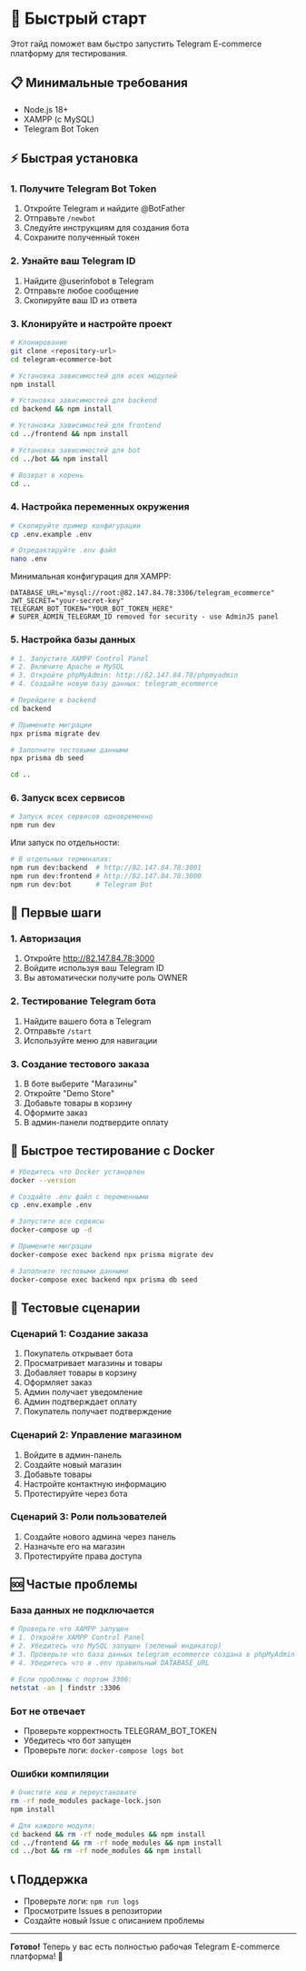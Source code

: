 # 🚀 Быстрый старт

Этот гайд поможет вам быстро запустить Telegram E-commerce платформу для тестирования.

## 📋 Минимальные требования

- Node.js 18+
- XAMPP (с MySQL)
- Telegram Bot Token

## ⚡ Быстрая установка

### 1. Получите Telegram Bot Token

1. Откройте Telegram и найдите @BotFather
2. Отправьте `/newbot`
3. Следуйте инструкциям для создания бота
4. Сохраните полученный токен

### 2. Узнайте ваш Telegram ID

1. Найдите @userinfobot в Telegram
2. Отправьте любое сообщение
3. Скопируйте ваш ID из ответа

### 3. Клонируйте и настройте проект

```bash
# Клонирование
git clone <repository-url>
cd telegram-ecommerce-bot

# Установка зависимостей для всех модулей
npm install

# Установка зависимостей для backend
cd backend && npm install

# Установка зависимостей для frontend
cd ../frontend && npm install

# Установка зависимостей для bot
cd ../bot && npm install

# Возврат в корень
cd ..
```

### 4. Настройка переменных окружения

```bash
# Скопируйте пример конфигурации
cp .env.example .env

# Отредактируйте .env файл
nano .env
```

Минимальная конфигурация для XAMPP:
```env
DATABASE_URL="mysql://root:@82.147.84.78:3306/telegram_ecommerce"
JWT_SECRET="your-secret-key"
TELEGRAM_BOT_TOKEN="YOUR_BOT_TOKEN_HERE"
# SUPER_ADMIN_TELEGRAM_ID removed for security - use AdminJS panel
```

### 5. Настройка базы данных

```bash
# 1. Запустите XAMPP Control Panel
# 2. Включите Apache и MySQL
# 3. Откройте phpMyAdmin: http://82.147.84.78/phpmyadmin
# 4. Создайте новую базу данных: telegram_ecommerce

# Перейдите в backend
cd backend

# Примените миграции
npx prisma migrate dev

# Заполните тестовыми данными
npx prisma db seed

cd ..
```

### 6. Запуск всех сервисов

```bash
# Запуск всех сервисов одновременно
npm run dev
```

Или запуск по отдельности:
```bash
# В отдельных терминалах:
npm run dev:backend  # http://82.147.84.78:3001
npm run dev:frontend # http://82.147.84.78:3000  
npm run dev:bot      # Telegram Bot
```

## 🎯 Первые шаги

### 1. Авторизация

1. Откройте http://82.147.84.78:3000
2. Войдите используя ваш Telegram ID
3. Вы автоматически получите роль OWNER

### 2. Тестирование Telegram бота

1. Найдите вашего бота в Telegram
2. Отправьте `/start`
3. Используйте меню для навигации

### 3. Создание тестового заказа

1. В боте выберите "Магазины"
2. Откройте "Demo Store"
3. Добавьте товары в корзину
4. Оформите заказ
5. В админ-панели подтвердите оплату

## 🔧 Быстрое тестирование с Docker

```bash
# Убедитесь что Docker установлен
docker --version

# Создайте .env файл с переменными
cp .env.example .env

# Запустите все сервисы
docker-compose up -d

# Примените миграции
docker-compose exec backend npx prisma migrate dev

# Заполните тестовыми данными
docker-compose exec backend npx prisma db seed
```

## 📱 Тестовые сценарии

### Сценарий 1: Создание заказа
1. Покупатель открывает бота
2. Просматривает магазины и товары
3. Добавляет товары в корзину
4. Оформляет заказ
5. Админ получает уведомление
6. Админ подтверждает оплату
7. Покупатель получает подтверждение

### Сценарий 2: Управление магазином
1. Войдите в админ-панель
2. Создайте новый магазин
3. Добавьте товары
4. Настройте контактную информацию
5. Протестируйте через бота

### Сценарий 3: Роли пользователей
1. Создайте нового админа через панель
2. Назначьте его на магазин
3. Протестируйте права доступа

## 🆘 Частые проблемы

### База данных не подключается
```bash
# Проверьте что XAMPP запущен
# 1. Откройте XAMPP Control Panel
# 2. Убедитесь что MySQL запущен (зеленый индикатор)
# 3. Проверьте что база данных telegram_ecommerce создана в phpMyAdmin
# 4. Убедитесь что в .env правильный DATABASE_URL

# Если проблемы с портом 3306:
netstat -an | findstr :3306
```

### Бот не отвечает
- Проверьте корректность TELEGRAM_BOT_TOKEN
- Убедитесь что бот запущен
- Проверьте логи: `docker-compose logs bot`

### Ошибки компиляции
```bash
# Очистите кеш и переустановите
rm -rf node_modules package-lock.json
npm install

# Для каждого модуля:
cd backend && rm -rf node_modules && npm install
cd ../frontend && rm -rf node_modules && npm install  
cd ../bot && rm -rf node_modules && npm install
```

## 📞 Поддержка

- Проверьте логи: `npm run logs`
- Просмотрите Issues в репозитории
- Создайте новый Issue с описанием проблемы

---

**Готово!** Теперь у вас есть полностью рабочая Telegram E-commerce платформа! 🎉
